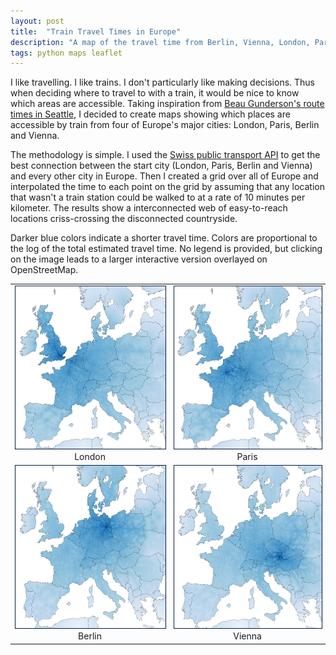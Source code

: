 ```yaml
---
layout: post
title:  "Train Travel Times in Europe"
description: "A map of the travel time from Berlin, Vienna, London, Paris and Jena to any other place in Europe."
tags: python maps leaflet
---
```


I like travelling. I like trains. I don't particularly like making decisions.
Thus when deciding where to travel to with a train, it would be nice to know
which areas are accessible. Taking inspiration from [Beau Gunderson's route
times in Seattle](http://beaugunderson.com/routes/), I decided to create maps
showing which places are accessible by train from four of Europe's major
cities: London, Paris, Berlin and Vienna. 

The methodology is simple. I used the [Swiss public transport
API](http://transport.opendata.ch/) to get the best connection between the start
city (London, Paris, Berlin and Vienna) and every other city in Europe. Then I
created a grid over all of Europe and interpolated the time to each point on
the grid by assuming that any location that wasn't a train station could be
walked to at a rate of 10 minutes per kilometer. The results show a
interconnected web of easy-to-reach locations criss-crossing the disconnected
countryside.

Darker blue colors indicate a shorter travel time. Colors are proportional to
the log of the total estimated travel time. No legend is provided, but clicking
on the image leads to a larger interactive version overlayed on OpenStreetMap.

<table>
<tr>
<td><div align="center"><a href="/supp/travel_times_from_london"><img src="/img/from_london.jpg" width=260 height=260 style="border:1px solid #021a40;"/></a>London</div></td>
<td><div align="center"><a href="/supp/travel_times_from_paris"><img src="/img/from_paris.jpg" width=260 height=260 style="border:1px solid #021a40;" /></a>Paris</td>
</tr>
<tr>
<td><div align="center"><a href="/supp/travel_times_from_berlin"><img src="/img/from_berlin.jpg" width=260 height=260 style="border:1px solid #021a40;"></a>Berlin</div></td>
<td><div align="center"><a href="/supp/travel_times_from_vienna"><img src="/img/from_vienna.jpg" width=260 height=260 style="border:1px solid #021a40;"></a>Vienna</td>
</tr>
</table>
